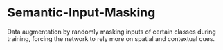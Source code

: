 # Semantic-Input-Masking
Data augmentation by randomly masking inputs of certain classes during training, forcing the network to rely more on spatial and contextual cues.
